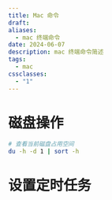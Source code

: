 ```yaml
---
title: Mac 命令
draft: 
aliases:
  - mac 终端命令
date: 2024-06-07
description: mac 终端命令简述
tags:
  - mac
cssclasses:
  - "1"
---
```

# 磁盘操作
```bash
# 查看当前磁盘占用空间
du -h -d 1 | sort -h
```


# 设置定时任务

